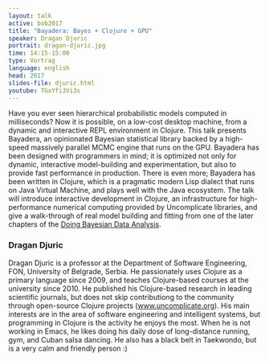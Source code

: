 ```yaml
---
layout: talk
active: bob2017
title: "Bayadera: Bayes + Clojure + GPU"
speaker: Dragan Djuric
portrait: dragan-djuric.jpg
time: 14:15-15:00
type: Vortrag
language: english
head: 2017
slides-file: djuric.html
youtube: TGxYfi3Vi3s
---
```


Have you ever seen hierarchical probabilistic models computed in
milliseconds? Now it is possible, on a low-cost desktop machine, from
a dynamic and interactive REPL environment in Clojure. This talk
presents Bayadera, an opinionated Bayesian statistical library backed
by a high-speed massively parallel MCMC engine that runs on the
GPU. Bayadera has been designed with programmers in mind; it is
optimized not only for dynamic, interactive model-building and
experimentation, but also to provide fast performance in
production. There is even more; Bayadera has been written in Clojure,
which is a pragmatic modern Lisp dialect that runs on Java Virtual
Machine, and plays well with the Java ecosystem. The talk will
introduce interactive development in Clojure, an infrastructure for
high-performance numerical computing provided by Uncomplicate
libraries, and give a walk-through of real model building and fitting
from one of the later chapters of
the
[Doing Bayesian Data Analysis](https://sites.google.com/site/doingbayesiandataanalysis/).

### Dragan Djuric

Dragan Djuric is a professor at the Department of Software
Engineering, FON, University of Belgrade, Serbia. He passionately uses
Clojure as a primary language since 2009, and teaches Clojure-based
courses at the university since 2010. He published his Clojure-based
research in leading scientific journals, but does not skip
contributiong to the community through open-source Clojure projects
(www.uncomplicate.org). His main interests are in the area of software
engineering and intelligent systems, but programming in Clojure is the
activity he enjoys the most. When he is not working in Emacs, he likes
doing his daily dose of long-distance running, gym, and Cuban salsa
dancing. He also has a black belt in Taekwondo, but is a very calm and
friendly person :)
